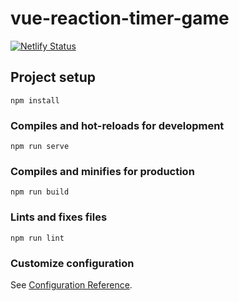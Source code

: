 # vue-reaction-timer-game
[![Netlify Status](https://api.netlify.com/api/v1/badges/83dce6d0-1d33-47c7-af1b-8d04f4d5348c/deploy-status)](https://app.netlify.com/sites/sleepy-hugle-bce42a/deploys)

## Project setup
```
npm install
```

### Compiles and hot-reloads for development
```
npm run serve
```

### Compiles and minifies for production
```
npm run build
```

### Lints and fixes files
```
npm run lint
```

### Customize configuration
See [Configuration Reference](https://cli.vuejs.org/config/).
